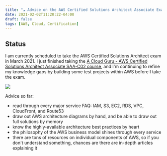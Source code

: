 ```yaml
---
title: "☁️ Advice on the AWS Certified Solutions Architect Associate Exam"
date: 2021-02-02T11:20:22-04:00
draft: false
tags: [AWS, Cloud, Certification]
---
```


## Status

I am currently scheduled to take the AWS Certified Solutions Architect exam in March 2021. I just finished taking the [A Cloud Guru - AWS Certified Solutions Architect Associate SAA-C02 course](https://acloud.guru/overview/aws-certified-solutions-architect-associate), and I'm continuing to refine my knowledge gaps by building some test projects within AWS before I take the exam. 

![](/page/images/acg_aws_csaa_progress.png#align-center)

Advice so far: 
* read through every major service FAQ: IAM, S3, EC2, RDS, VPC, CloudFront, and Route53
* draw out AWS architecture diagrams by hand, and be able to draw out full solutions by memory
* know the highly-available architecture best practices by heart
* the philosophy of the AWS business model shines through every service
* there are tons of resources on individual components of AWS, so if you don't understand something, chances are there are in-depth articles explaining it